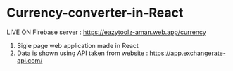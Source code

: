 # Currency-converter-in-React
LIVE ON Firebase server : https://eazytoolz-aman.web.app/currency

1. Sigle page web application made in React
2. Data is shown using API taken from website : https://app.exchangerate-api.com/

 
